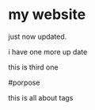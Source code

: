 # my website

just now updated.

i have one more up date

this is third one

#porpose

this is all about tags